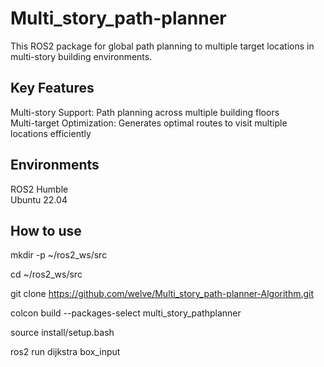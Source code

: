 # Multi_story_path-planner

This ROS2 package for global path planning to multiple target locations in multi-story building environments.

## Key Features

Multi-story Support: Path planning across multiple building floors <br>
Multi-target Optimization: Generates optimal routes to visit multiple locations efficiently

## Environments

ROS2 Humble <br>
Ubuntu 22.04

## How to use

mkdir -p ~/ros2_ws/src <br>

cd ~/ros2_ws/src<br>

git clone https://github.com/welve/Multi_story_path-planner-Algorithm.git<br>

colcon build --packages-select multi_story_pathplanner<br>

source install/setup.bash<br>

ros2 run dijkstra box_input
